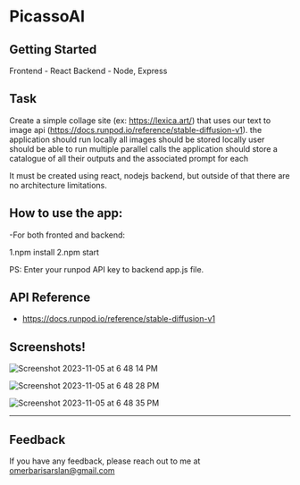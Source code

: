 # PicassoAI

## Getting Started
Frontend - React
Backend - Node, Express

## Task
Create a simple collage site (ex: https://lexica.art/) that uses our text to image api (https://docs.runpod.io/reference/stable-diffusion-v1). 
the application should run locally
all images should be stored locally
user should be able to run multiple parallel calls
the application should store a catalogue of all their outputs and the associated prompt for each

It must be created using react, nodejs backend, but outside of that there are no architecture limitations.


## How to use the app:
-For both fronted and backend:

1.npm install
2.npm start

PS: Enter your runpod API key to backend app.js file.


## API Reference

- https://docs.runpod.io/reference/stable-diffusion-v1

## Screenshots!
![Screenshot 2023-11-05 at 6 48 14 PM](https://github.com/arslanob/runpod/assets/86649154/9869d0b0-3a8e-4fb9-8108-5306be236276)

![Screenshot 2023-11-05 at 6 48 28 PM](https://github.com/arslanob/runpod/assets/86649154/873728ca-8b4c-48b5-a4c1-d5ab9e79be4f)

![Screenshot 2023-11-05 at 6 48 35 PM](https://github.com/arslanob/runpod/assets/86649154/5cce05a1-0876-41ea-8702-eacdc1482ba4)

---

## Feedback

If you have any feedback, please reach out to me at omerbarisarslan@gmail.com

